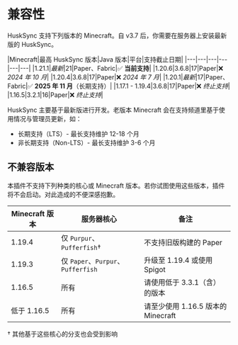 # 兼容性

HuskSync 支持下列版本的 Minecraft。自 v3.7 后，你需要在服务器上安装最新版的 HuskSync。

|Minecraft|最高 HuskSync 版本|Java 版本|平台|支持截止日期|
|---|---|---|---|---|---|
|1.21.1|*最新*|21|Paper、Fabric|✅ **当前支持**|
|1.20.6|3.6.8|17|Paper|❌ *2024 年 10 月*|
|1.20.4|3.6.8|17|Paper|❌ *2024 年 7 月*|
|1.20.1|*最新*|17|Paper、Fabric|✅ **2025 年 11 月**（长期支持）|
|1.17.1 - 1.19.4|3.6.8|17|Paper|❌ *终止支持*|
|1.16.5|3.2.1|16|Paper|❌ *终止支持*|

HuskSync 主要基于最新版进行开发。老版本 Minecraft 会在支持频道里基于使用情况与管理员更新，如：

* 长期支持（LTS）- 最长支持维护 12-18 个月
* 非长期支持（Non-LTS）- 最长支持维护 3-6 个月

## 不兼容版本

本插件不支持下列种类的核心或 Minecraft 版本。若你试图使用这些版本，插件将不会启动。对此造成的不便深感抱歉。

|Minecraft 版本|服务器核心|备注|
|---|---|---|
|1.19.4|仅 `Purpur`、`Pufferfish`†|不支持旧版构建的 Paper|
|1.19.3|仅 `Paper`、`Purpur`、`Pufferfish`|升级至 1.19.4 或使用 Spigot|
|1.16.5|所有|请使用低于 3.3.1（含）的版本|
|低于 1.16.5|所有|请至少使用 1.16.5 版本的 Minecraft|

† 其他基于这些核心的分支也会受到影响